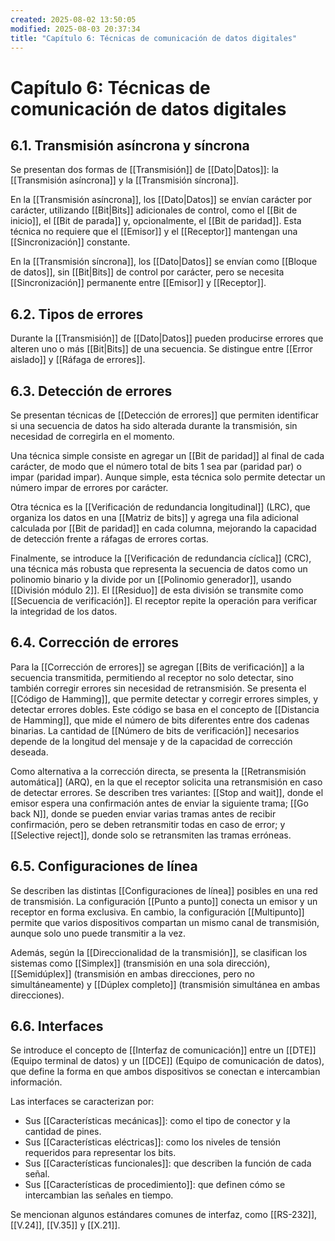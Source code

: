 ```yaml
---
created: 2025-08-02 13:50:05
modified: 2025-08-03 20:37:34
title: "Capítulo 6: Técnicas de comunicación de datos digitales"
---
```


# Capítulo 6: Técnicas de comunicación de datos digitales

## 6.1. Transmisión asíncrona y síncrona

Se presentan dos formas de [[Transmisión]] de [[Dato|Datos]]: la [[Transmisión asíncrona]] y la [[Transmisión síncrona]].

En la [[Transmisión asíncrona]], los [[Dato|Datos]] se envían carácter por carácter, utilizando [[Bit|Bits]] adicionales de control, como el [[Bit de inicio]], el [[Bit de parada]] y, opcionalmente, el [[Bit de paridad]]. Esta técnica no requiere que el [[Emisor]] y el [[Receptor]] mantengan una [[Sincronización]] constante.

En la [[Transmisión síncrona]], los [[Dato|Datos]] se envían como [[Bloque de datos]], sin [[Bit|Bits]] de control por carácter, pero se necesita [[Sincronización]] permanente entre [[Emisor]] y [[Receptor]].

## 6.2. Tipos de errores

Durante la [[Transmisión]] de [[Dato|Datos]] pueden producirse errores que alteren uno o más [[Bit|Bits]] de una secuencia. Se distingue entre [[Error aislado]] y [[Ráfaga de errores]].
## 6.3. Detección de errores

Se presentan técnicas de [[Detección de errores]] que permiten identificar si una secuencia de datos ha sido alterada durante la transmisión, sin necesidad de corregirla en el momento.

Una técnica simple consiste en agregar un [[Bit de paridad]] al final de cada carácter, de modo que el número total de bits 1 sea par (paridad par) o impar (paridad impar). Aunque simple, esta técnica solo permite detectar un número impar de errores por carácter.

Otra técnica es la [[Verificación de redundancia longitudinal]] (LRC), que organiza los datos en una [[Matriz de bits]] y agrega una fila adicional calculada por [[Bit de paridad]] en cada columna, mejorando la capacidad de detección frente a ráfagas de errores cortas.

Finalmente, se introduce la [[Verificación de redundancia cíclica]] (CRC), una técnica más robusta que representa la secuencia de datos como un polinomio binario y la divide por un [[Polinomio generador]], usando [[División módulo 2]]. El [[Residuo]] de esta división se transmite como [[Secuencia de verificación]]. El receptor repite la operación para verificar la integridad de los datos.

## 6.4. Corrección de errores

Para la [[Corrección de errores]] se agregan [[Bits de verificación]] a la secuencia transmitida, permitiendo al receptor no solo detectar, sino también corregir errores sin necesidad de retransmisión. Se presenta el [[Código de Hamming]], que permite detectar y corregir errores simples, y detectar errores dobles. Este código se basa en el concepto de [[Distancia de Hamming]], que mide el número de bits diferentes entre dos cadenas binarias. La cantidad de [[Número de bits de verificación]] necesarios depende de la longitud del mensaje y de la capacidad de corrección deseada.

Como alternativa a la corrección directa, se presenta la [[Retransmisión automática]] (ARQ), en la que el receptor solicita una retransmisión en caso de detectar errores. Se describen tres variantes: [[Stop and wait]], donde el emisor espera una confirmación antes de enviar la siguiente trama; [[Go back N]], donde se pueden enviar varias tramas antes de recibir confirmación, pero se deben retransmitir todas en caso de error; y [[Selective reject]], donde solo se retransmiten las tramas erróneas.

## 6.5. Configuraciones de línea

Se describen las distintas [[Configuraciones de línea]] posibles en una red de transmisión. La configuración [[Punto a punto]] conecta un emisor y un receptor en forma exclusiva. En cambio, la configuración [[Multipunto]] permite que varios dispositivos compartan un mismo canal de transmisión, aunque solo uno puede transmitir a la vez.

Además, según la [[Direccionalidad de la transmisión]], se clasifican los sistemas como [[Simplex]] (transmisión en una sola dirección), [[Semidúplex]] (transmisión en ambas direcciones, pero no simultáneamente) y [[Dúplex completo]] (transmisión simultánea en ambas direcciones).

## 6.6. Interfaces

Se introduce el concepto de [[Interfaz de comunicación]] entre un [[DTE]] (Equipo terminal de datos) y un [[DCE]] (Equipo de comunicación de datos), que define la forma en que ambos dispositivos se conectan e intercambian información.

Las interfaces se caracterizan por:

- Sus [[Características mecánicas]]: como el tipo de conector y la cantidad de pines.
- Sus [[Características eléctricas]]: como los niveles de tensión requeridos para representar los bits.
- Sus [[Características funcionales]]: que describen la función de cada señal.
- Sus [[Características de procedimiento]]: que definen cómo se intercambian las señales en tiempo.

Se mencionan algunos estándares comunes de interfaz, como [[RS-232]], [[V.24]], [[V.35]] y [[X.21]].

